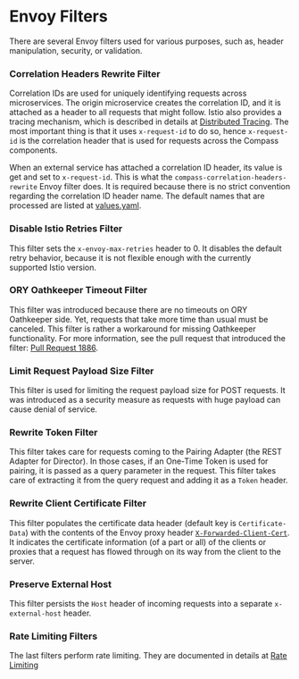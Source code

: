# Envoy Filters

There are several Envoy filters used for various purposes, such as, header manipulation, security, or validation.

### Correlation Headers Rewrite Filter
Correlation IDs are used for uniquely identifying requests across microservices. The origin microservice creates the correlation ID, and it is attached as a header to all requests that might follow.
Istio also provides a tracing mechanism, which is described in details at [Distributed Tracing](https://istio.io/latest/about/faq/distributed-tracing/#how-to-support-tracing). The most important thing is that it uses `x-request-id` to do so, hence `x-request-id` is the correlation header that is used for requests across the Compass components.

When an external service has attached a correlation ID header, its value is get and set to `x-request-id`. This is what the `compass-correlation-headers-rewrite` Envoy filter does.
It is required because there is no strict convention regarding the correlation ID header name. The default names that are processed are listed at [values.yaml](https://github.com/kyma-incubator/compass/blob/d429d01b34eb1a7512c9613dff2bc27d6c814857/chart/compass/values.yaml#L304).

### Disable Istio Retries Filter
This filter sets the `x-envoy-max-retries` header to 0. It disables the default retry behavior, because it is not flexible enough with the currently supported Istio version. 

### ORY Oathkeeper Timeout Filter
This filter was introduced because there are no timeouts on ORY Oathkeeper side. Yet, requests that take more time than usual must be canceled.
This filter is rather a workaround for missing Oathkeeper functionality. For more information, see the pull request that introduced the filter: [Pull Request 1886](https://github.com/kyma-incubator/compass/pull/1886).

### Limit Request Payload Size Filter
This filter is used for limiting the request payload size for POST requests. It was introduced as a security measure as requests with huge payload can cause denial of service.

### Rewrite Token Filter
This filter takes care for requests coming to the Pairing Adapter (the REST Adapter for Director). In those cases, if an One-Time Token is used for pairing, it is passed as a query parameter in the request. This filter takes care of extracting it from the query request and adding it as a `Token` header.

### Rewrite Client Certificate Filter
This filter populates the certificate data header (default key is `Certificate-Data`) with the contents of the Envoy proxy header [`X-Forwarded-Client-Cert`](https://www.envoyproxy.io/docs/envoy/latest/configuration/http/http_conn_man/headers#x-forwarded-client-cert). It indicates the certificate information (of a part or all) of the clients or proxies that a request has flowed through on its way from the client to the server.

### Preserve External Host
This filter persists the `Host` header of incoming requests into a separate `x-external-host` header.

### Rate Limiting Filters
The last filters perform rate limiting. They are documented in details at [Rate Limiting](./10-01-rate-limiting.md)
